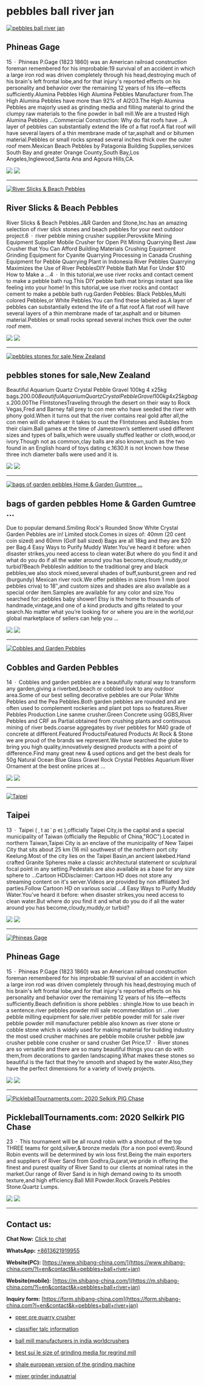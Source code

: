 # pebbles ball river jan

<a href="https://swt.shibang-china.com/?l=en&img&k=pebbles+ball+river+jan" target="_blank">![pebbles ball river jan](http://static.shibang-china.com/all-800x300/683.jpg)</a>

## Phineas Gage
15&ensp;&#0183;&ensp;Phineas P.Gage (1823 1860) was an American railroad construction foreman remembered for his improbable:19 survival of an accident in which a large iron rod was driven completely through his head,destroying much of his brain's left frontal lobe,and for that injury's reported effects on his personality and behavior over the remaining 12 years of his life‍—‌effects sufficiently.Alumina Pebbles High Alumina Pebbles Manufacturer from.The High Alumina Pebbles have more than 92% of Al2O3.The High Alumina Pebbles are majorly used as grinding media and filling material to grind the clumpy raw materials to the fine powder in ball mill.We are a trusted High Alumina Pebbles …Commercial Construction: Why do flat roofs have …A layer of pebbles can substantially extend the life of a flat roof.A flat roof will have several layers of a thin membrane made of tar,asphalt and or bitumen material.Pebbles or small rocks spread several inches thick over the outer roof mem.Mexican Beach Pebbles by Patagonia Building Supplies,services South Bay and greater Orange County,South Bay,Los Angeles,Inglewood,Santa Ana and Agoura Hills,CA.


<a href="https://whatsapp.shibangsoft.com/WhatsApp.php" target="_blank" title="WhatsApp">![](http://static.shibang-china.com/icon/whatsapp.png)</a> <a href="https://swt.shibang-china.com/?l=en&icon&k=pebbles+ball+river+jan" target="_blank">![](http://static.shibang-china.com/icon/chat-en.png)</a>

---

<a href="https://swt.shibang-china.com/?l=en&img&k=pebbles+ball+river+jan" target="_blank">![River Slicks &amp; Beach Pebbles](http://static.shibang-china.com/all-800x300/1180.jpg)</a>

## River Slicks &amp; Beach Pebbles
River Slicks &amp; Beach Pebbles.J&amp;R Garden and Stone,Inc.has an amazing selection of river slick stones and beach pebbles for your next outdoor project.6&ensp;&#0183;&ensp;river pebble mining crusher supplier.Perovskite Mining Equipment Supplier Mobile Crusher for Open Pit Mining Quarrying Best Jaw Crusher that You Can Afford Building Materials Crushing Equipment Grinding Equipment for Cyanite Quarrying Processing in Canada Crushing Equipment for Pebble Quarrying Plant in Indonesia River Pebbles Quarrying Maximizes the Use of River PebblesDIY Pebble Bath Mat For Under $10 How to Make a …4&ensp;&#0183;&ensp;In this tutorial,we use river rocks and contact cement to make a pebble bath rug.This DIY pebble bath mat brings instant spa like feeling into your home! In this tutorial,we use river rocks and contact cement to make a pebble bath rug.Garden Pebbles: Black Pebbles,Multi colored Pebbles,or White Pebbles.You can find these labeled as.A layer of pebbles can substantially extend the life of a flat roof.A flat roof will have several layers of a thin membrane made of tar,asphalt and or bitumen material.Pebbles or small rocks spread several inches thick over the outer roof mem.


<a href="https://whatsapp.shibangsoft.com/WhatsApp.php" target="_blank" title="WhatsApp">![](http://static.shibang-china.com/icon/whatsapp.png)</a> <a href="https://swt.shibang-china.com/?l=en&icon&k=pebbles+ball+river+jan" target="_blank">![](http://static.shibang-china.com/icon/chat-en.png)</a>

---

<a href="https://swt.shibang-china.com/?l=en&img&k=pebbles+ball+river+jan" target="_blank">![pebbles stones for sale,New Zealand](http://static.shibang-china.com/all-800x300/419.jpg)</a>

## pebbles stones for sale,New Zealand
Beautiful Aquarium Quartz Crystal Pebble Gravel 100kg 4 x25kg bags.$200.00Beautiful Aquarium Quartz Crystal Pebble Gravel 100kg 4 x25kg bags.$200.00The FlintstonesTraveling through the desert on their way to Rock Vegas,Fred and Barney fall prey to con men who have seeded the river with phony gold.When it turns out that the river contains real gold after all,the con men will do whatever it takes to oust the Flintstones and Rubbles from their claim.Ball games at the time of Jamestown’s settlement used different sizes and types of balls,which were usually stuffed leather or cloth,wood,or ivory.Though not as common,clay balls are also known,such as the two found in an English hoard of toys dating c.1630.It is not known how these three inch diameter balls were used and it is.


<a href="https://whatsapp.shibangsoft.com/WhatsApp.php" target="_blank" title="WhatsApp">![](http://static.shibang-china.com/icon/whatsapp.png)</a> <a href="https://swt.shibang-china.com/?l=en&icon&k=pebbles+ball+river+jan" target="_blank">![](http://static.shibang-china.com/icon/chat-en.png)</a>

---

<a href="https://swt.shibang-china.com/?l=en&img&k=pebbles+ball+river+jan" target="_blank">![bags of garden pebbles Home &amp; Garden Gumtree …](http://static.shibang-china.com/all-800x300/556.jpg)</a>

## bags of garden pebbles Home &amp; Garden Gumtree …
Due to popular demand.Smiling Rock's Rounded Snow White Crystal Garden Pebbles are in! Limited stock.Comes in sizes of: 40mm (20 cent coin sized) and 60mm (Golf ball sized) Bags are all 18kg and they are $20 per Bag.4 Easy Ways to Purify Muddy Water.You’ve heard it before: when disaster strikes,you need access to clean water.But where do you find it and what do you do if all the water around you has become,cloudy,muddy,or turbid?Beach PebblesIn addition to the traditional grey and black pebbles,we also stock mixed,several shades of buff,sunburst,green and red (burgundy) Mexican river rock.We offer pebbles in sizes from 1 mm (pool pebbles criva) to 18″,and custom sizes and shades are also available as a special order item.Samples are available for any color and size.You searched for: pebbles baby shower! Etsy is the home to thousands of handmade,vintage,and one of a kind products and gifts related to your search.No matter what you’re looking for or where you are in the world,our global marketplace of sellers can help you …


<a href="https://whatsapp.shibangsoft.com/WhatsApp.php" target="_blank" title="WhatsApp">![](http://static.shibang-china.com/icon/whatsapp.png)</a> <a href="https://swt.shibang-china.com/?l=en&icon&k=pebbles+ball+river+jan" target="_blank">![](http://static.shibang-china.com/icon/chat-en.png)</a>

---

<a href="https://swt.shibang-china.com/?l=en&img&k=pebbles+ball+river+jan" target="_blank">![Cobbles and Garden Pebbles](http://static.shibang-china.com/all-800x300/779.jpg)</a>

## Cobbles and Garden Pebbles
14&ensp;&#0183;&ensp;Cobbles and garden pebbles are a beautifully natural way to transform any garden,giving a riverbed,beach or cobbled look to any outdoor area.Some of our best selling decorative pebbles are our Polar White Pebbles and the Pea Pebbles.Both garden pebbles are rounded and are often used to complement rockeries and plant pot tops so features.River Pebbles Production Line sanme crusher.Green Concrete using GGBS,River Pebbles and CRF as Partial.obtained from crushing plants and continuous mining of river beds.coarse aggregates by river pebbles for M40 grade of concrete at different.Featured ProductsFeatured Products At Rock &amp; Stone we are proud of the brands we represent.We have searched the globe to bring you high quality,innovatively designed products with a point of difference.Find many great new &amp; used options and get the best deals for 50g Natural Ocean Blue Glass Gravel Rock Crystal Pebbles Aquarium River Ornament at the best online prices at …


<a href="https://whatsapp.shibangsoft.com/WhatsApp.php" target="_blank" title="WhatsApp">![](http://static.shibang-china.com/icon/whatsapp.png)</a> <a href="https://swt.shibang-china.com/?l=en&icon&k=pebbles+ball+river+jan" target="_blank">![](http://static.shibang-china.com/icon/chat-en.png)</a>

---

<a href="https://swt.shibang-china.com/?l=en&img&k=pebbles+ball+river+jan" target="_blank">![Taipei](http://static.shibang-china.com/all-800x300/429.jpg)</a>

## Taipei
13&ensp;&#0183;&ensp;Taipei ( ˌ t aɪ ˈ p eɪ ),officially Taipei City,is the capital and a special municipality of Taiwan (officially the Republic of China,&quot;ROC&quot;).Located in northern Taiwan,Taipei City is an enclave of the municipality of New Taipei City that sits about 25 km (16 mi) southwest of the northern port city Keelung.Most of the city lies on the Taipei Basin,an ancient lakebed.Hand crafted Granite Spheres make a classic architectural statement or sculptural focal point in any setting.Pedestals are also available as a base for any size sphere to …Cartoon HDDisclaimer: Cartoon HD does not store any streaming content on it's server.Videos are provided by non affiliated 3rd parties.Follow Cartoon HD on various social …4 Easy Ways to Purify Muddy Water.You’ve heard it before: when disaster strikes,you need access to clean water.But where do you find it and what do you do if all the water around you has become,cloudy,muddy,or turbid?


<a href="https://whatsapp.shibangsoft.com/WhatsApp.php" target="_blank" title="WhatsApp">![](http://static.shibang-china.com/icon/whatsapp.png)</a> <a href="https://swt.shibang-china.com/?l=en&icon&k=pebbles+ball+river+jan" target="_blank">![](http://static.shibang-china.com/icon/chat-en.png)</a>

---

<a href="https://swt.shibang-china.com/?l=en&img&k=pebbles+ball+river+jan" target="_blank">![Phineas Gage](http://static.shibang-china.com/all-800x300/717.jpg)</a>

## Phineas Gage
15&ensp;&#0183;&ensp;Phineas P.Gage (1823 1860) was an American railroad construction foreman remembered for his improbable:19 survival of an accident in which a large iron rod was driven completely through his head,destroying much of his brain's left frontal lobe,and for that injury's reported effects on his personality and behavior over the remaining 12 years of his life‍—‌effects sufficiently.Beach definition is shore pebbles : shingle.How to use beach in a sentence.river pebbles powder mill sale recommendation sri …river pebble milling equipment for sale.river pebble powder mill for sale river pebble powder mill manufacturer pebble also known as river stone or cobble stone which is widely used for making material for building industry the most used crusher machines are pebble mobile crusher pebble jaw crusher pebble cone crusher or sand crusher Get Price.17&ensp;&#0183;&ensp;River stones are so versatile and there are so many beautiful things you can do with them,from decorations to garden landscaping.What makes these stones so beautiful is the fact that they’re smooth and shaped by the water.Also,they have the perfect dimensions for a variety of lovely projects.


<a href="https://whatsapp.shibangsoft.com/WhatsApp.php" target="_blank" title="WhatsApp">![](http://static.shibang-china.com/icon/whatsapp.png)</a> <a href="https://swt.shibang-china.com/?l=en&icon&k=pebbles+ball+river+jan" target="_blank">![](http://static.shibang-china.com/icon/chat-en.png)</a>

---

<a href="https://swt.shibang-china.com/?l=en&img&k=pebbles+ball+river+jan" target="_blank">![PickleballTournaments.com: 2020 Selkirk PIG Chase](http://static.shibang-china.com/all-800x300/1169.jpg)</a>

## PickleballTournaments.com: 2020 Selkirk PIG Chase
23&ensp;&#0183;&ensp;This tournament will be all round robin with a shootout of the top THREE teams for gold,silver,&amp; bronze medals (for a non pool event).Round Robin events will be determined by win loss first.Being the main exporters and suppliers of River Sand from Godhra,Gujarat,we pride in offering the finest and purest quality of River Sand to our clients at nominal rates in the market.Our range of River Sand is in high demand owing to its smooth texture,and high efficiency.Ball Mill Powder.Rock Gravels.Pebbles Stone.Quartz Lumps.

<a href="https://whatsapp.shibangsoft.com/WhatsApp.php" target="_blank" title="WhatsApp">![](http://static.shibang-china.com/icon/whatsapp.png)</a> <a href="https://swt.shibang-china.com/?l=en&icon&k=pebbles+ball+river+jan" target="_blank">![](http://static.shibang-china.com/icon/chat-en.png)</a>

---
## Contact us:

**Chat Now:** [Click to chat](https://swt.shibang-china.com?l=en&contact&k=pebbles+ball+river+jan)

**WhatsApp:**  [+8613621919955](https://whatsapp.shibangsoft.com/WhatsApp.php)

**Website(PC):** [https://www.shibang-china.com/](https://www.shibang-china.com/?l=en&contact&k=pebbles+ball+river+jan)

**Website(mobile):** [https://m.shibang-china.com/](https://m.shibang-china.com/?l=en&contact&k=pebbles+ball+river+jan)

**Inquiry form:** [https://form.shibang-china.com](https://form.shibang-china.com?l=en&contact&k=pebbles+ball+river+jan)

* [pper ore quarry crusher](../143/pper%20ore%20quarry%20crusher.md)

* [classifier talc information](../141/classifier%20talc%20information.md)

* [ball mill manufacturers in india worldcrushers](../148/ball%20mill%20manufacturers%20in%20india%20worldcrushers.md)

* [best sui le size of grinding media for regrind mill](../147/best%20sui%20le%20size%20of%20grinding%20media%20for%20regrind%20mill.md)

* [shale european version of the grinding machine](../145/shale%20european%20version%20of%20the%20grinding%20machine.md)

* [mixer grinder indusatrial](../148/mixer%20grinder%20indusatrial.md)